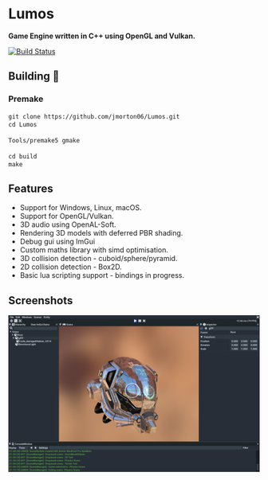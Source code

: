 # Lumos

**Game Engine written in C++ using OpenGL and Vulkan.**

[![Build Status](https://img.shields.io/endpoint.svg?url=https%3A%2F%2Factions-badge.atrox.dev%2Fjmorton06%2FLumos%2Fbadge%3Fref%3Ddev&style=flat-square&label=build)](https://actions-badge.atrox.dev/jmorton06/Lumos/goto?ref=dev)

## Building  🔨
 
### Premake
```
git clone https://github.com/jmorton06/Lumos.git
cd Lumos

Tools/premake5 gmake

cd build
make
```

## Features

* Support for Windows, Linux, macOS.
* Support for OpenGL/Vulkan.
* 3D audio using OpenAL-Soft.
* Rendering 3D models with deferred PBR shading.
* Debug gui using ImGui
* Custom maths library with simd optimisation.
* 3D collision detection - cuboid/sphere/pyramid.
* 2D collision detection - Box2D.
* Basic lua scripting support - bindings in progress.

## Screenshots

![Lumos](/Resources/Screenshot-1610.png?raw=true)
